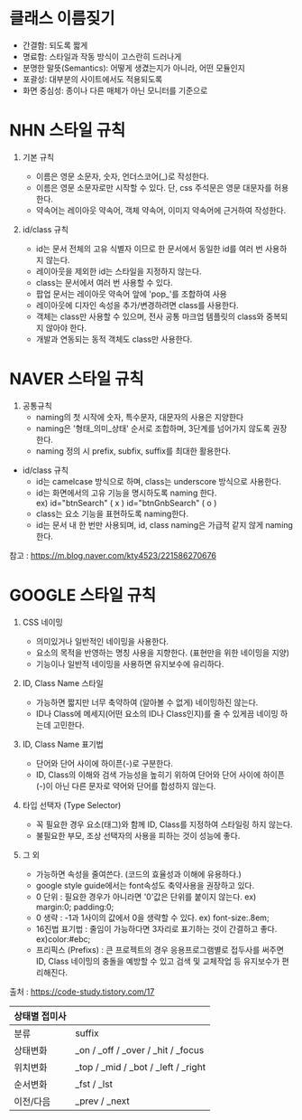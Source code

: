 

# 클래스 이름짖기
 - 간결함: 되도록 짧게
 - 명료함: 스타일과 작동 방식이 고스란히 드러나게
 - 분명한 말뜻(Semantics): 어떻게 생겼는지가 아니라, 어떤 모듈인지
 - 포괄성: 대부분의 사이트에서도 적용되도록
 - 화면 중심성: 종이나 다른 매체가 아닌 모니터를 기준으로


# NHN 스타일 규칙
1. 기본 규칙
    * 이름은 영문 소문자, 숫자, 언더스코어(_)로 작성한다.
    * 이름은 영문 소문자로만 시작할 수 있다. 단, css 주석문은 영문 대문자를 허용한다.
    * 약속어는 레이아웃 약속어, 객체 약속어, 이미지 약속어에 근거하여 작성한다.

2. id/class 규칙
    * id는 문서 전체의 고유 식별자 이므로 한 문서에서 동일한 id를 여러 번 사용하지 않는다.
    * 레이아웃을 제외한 id는 스타일을 지정하지 않는다.
    * class는 문서에서 여러 번 사용할 수 있다.
    * 팝업 문서는 레이아웃 약속어 앞에 'pop_'를 조합하여 사용
    * 레이아웃에 디자인 속성을 추가/변경하려면 class를 사용한다.
    * 객체는 class만 사용할 수 있으며, 전사 공통 마크업 템플릿의 class와 중복되지 않아야 한다.
    * 개발과 연동되는 동적 객체도 class만 사용한다.


# NAVER 스타일 규칙
1. 공통규칙
    * naming의 첫 시작에 숫자, 특수문자, 대문자의 사용은 지양한다
    * naming은 '형태_의미_상태' 순서로 조합하며, 3단계를 넘어가지 않도록 권장한다.
    * naming 정의 시 prefix, subfix, suffix를 최대한 활용한다.

* id/class 규칙
    * id는 camelcase 방식으로 하며, class는 underscore 방식으로 사용한다.
    * id는 화면에서의 고유 기능을 명시하도록 naming 한다.<br>
        ex) id="btnSearch" ( x ) id="btnGnbSearch" ( o )
    * class는 요소 기능을 표현하도록 naming한다.
    * id는 문서 내 한 번만 사용되며, id, class naming은 가급적 같지 않게 naming 한다.

참고 : https://m.blog.naver.com/kty4523/221586270676

# GOOGLE 스타일 규칙
1. CSS 네이밍
    * 의미있거나 일반적인 네이밍을 사용한다.
    * 요소의 목적을 반영하는 명칭 사용을 지향한다. (표현만을 위한 네이밍을 지양)
    * 기능이나 일반적 네이밍을 사용하면 유지보수에 유리하다.

2. ID, Class Name 스타일
    * 가능하면 짧지만 너무 축약하여 (알아볼 수 없게) 네이밍하진 않는다.
    * ID나 Class에 메세지(어떤 요소의 ID나 Class인지)를 줄 수 있게끔 네이밍 하는데 고민한다.

3. ID, Class Name 표기법
    * 단어와 단어 사이에 하이픈(-)로 구분한다.
    * ID, Class의 이해와 검색 가능성을 높히기 위하여 단어와 단어 사이에 하이픈(-)이 아닌 다른 문자로 약어와 단어를 합성하지 않는다.

4. 타입 선택자 (Type Selector)
    * 꼭 필요한 경우 요소(태그)와 함께 ID, Class를 지정하여 스타일링 하지 않는다.
    * 불필요한 부모, 조상 선택자의 사용을 피하는 것이 성능에 좋다.

5. 그 외
    * 가능하면 속성을 줄여쓴다. (코드의 효율성과 이해에 유용하다.)
    * google style guide에서는 font속성도 축약사용을 권장하고 있다.
    * 0 단위 : 필요한 경우가 아니라면 '0'값은 단위를 붙이지 않는다. ex) margin:0; padding:0;
    * 0 생략 : -1과 1사이의 값에서 0을 생략할 수 있다. ex) font-size:.8em;
    * 16진법 표기법 : 줄임이 가능하다면 3자리로 표기하는 것이 간결하고 좋다. ex)color:#ebc;
    * 프리픽스 (Prefixs) : 큰 프로젝트의 경우 응용프로그램별로 접두사를 써주면 ID, Class 네이밍의 충돌을 예방할 수 있고 검색 및 교체작업 등 유지보수가 편리해진다.




출처 : https://code-study.tistory.com/17


| 상태별 접미사 |                                     |
|---------------|-------------------------------------|
| 분류          | suffix                              |
| 상태변화      | _on / _off / _over / _hit / _focus  |
| 위치변화      | _top / _mid / _bot / _left / _right |
| 순서변화      | _fst / _lst                         |
| 이전/다음     | _prev / _next                       |
